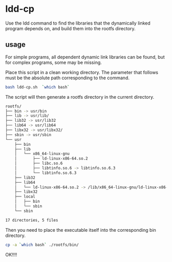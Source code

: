 # ldd-cp
Use the ldd command to find the libraries that the dynamically linked program depends on, and build them into the rootfs directory.


## usage

For simple programs, all dependent dynamic link libraries can be found, but for complex programs, some may be missing.

Place this script in a clean working directory.
The parameter that follows must be the absolute path corresponding to the command.

```bash
bash ldd-cp.sh  `which bash`
```

The script will then generate a rootfs directory in the current directory.

```bash
rootfs/
├── bin -> usr/bin
├── lib -> usr/lib/
├── lib32 -> usr/lib32
├── lib64 -> usr/lib64
├── libx32 -> usr/libx32/
├── sbin -> usr/sbin
└── usr
    ├── bin
    ├── lib
    │   └── x86_64-linux-gnu
    │       ├── ld-linux-x86-64.so.2
    │       ├── libc.so.6
    │       ├── libtinfo.so.6 -> libtinfo.so.6.3
    │       └── libtinfo.so.6.3
    ├── lib32
    ├── lib64
    │   └── ld-linux-x86-64.so.2 -> /lib/x86_64-linux-gnu/ld-linux-x86-64.so.2
    ├── libx32
    ├── local
    │   ├── bin
    │   └── sbin
    └── sbin

17 directories, 5 files
```

Then you need to place the executable itself into the corresponding bin directory.

```bash
cp -a `which bash` ./rootfs/bin/
```
OK!!!! 